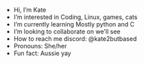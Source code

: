 -  Hi, I’m Kate
- I’m interested in Coding, Linux, games, cats
-  I’m currently learning Mostly python and C
-  I’m looking to collaborate on we'll see
-  How to reach me discord: @kate2butbased
-  Pronouns: She/her
-  Fun fact: Aussie yay
